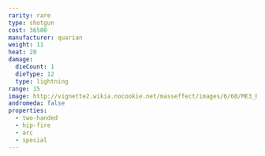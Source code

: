 ```yaml
---
rarity: rare
type: shotgun
cost: 36500
manufacturer: quarian
weight: 11
heat: 20
damage:
  dieCount: 1
  dieType: 12
  type: lightning
range: 15
image: http://vignette2.wikia.nocookie.net/masseffect/images/6/60/ME3_Reegar_Carbine.png/revision/latest?cb=20120530214009
andromeda: false
properties:
  - two-handed
  - hip-fire
  - arc
  - special
---
```


